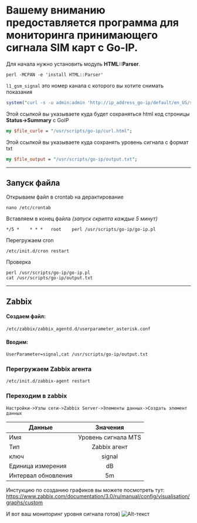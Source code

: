 Вашему вниманию предоставляется программа для мониторинга принимающего сигнала SIM карт с Go-IP.
===========

Для начала нужно установить модуль **HTML::Parser**.

```
perl -MCPAN -e 'install HTML::Parser'
```
`l1_gsm_signal` это номер канала с которого вы хотите снимать показания 
```perl 
system("curl -s -u admin:admin 'http://ip_address_go-ip/default/en_US/status.html' | grep l1_gsm_signal >> $file_curle");

```
Этой ссылкой вы указываете куда будет сохраняться html код строницы **Status->Summary** с GoIP
```perl 
my $file_curle = "/usr/scripts/go-ip/curl.html";
```
Этой ссылкой вы указываете куда сохранять уровень сигнала с формат txt
```perl 
my $file_output = "/usr/scripts/go-ip/output.txt"; 
```
____
Запуск файла
-----------
Открываем файл в crontab на дерактирование 
```
nano /etc/crontab
```
Вставляем в конец файла *(запуск скрипта каждые 5 минут)*
```
*/5 *    * * *   root    perl /usr/scripts/go-ip/go-ip.pl
```
Перегружаем cron
```
/etc/init.d/cron restart 
```
Проверка
```
perl /usr/scripts/go-ip/go-ip.pl
cat /usr/scripts/go-ip/output.txt
```
____
Zabbix
-----------

#### Создаем файл:
```
/etc/zabbix/zabbix_agentd.d/userparameter_asterisk.conf
```
#### Вводим:
```UserParameter=signal,cat /usr/scripts/go-ip/output.txt```

### Перегружаем Zabbix агента

```/etc/init.d/zabbix-agent restart```

### Переходим в zabbix

`Настройки->Узлы сети->Zabbix Server->Элементы данных->Создать элемент данных`


| Данные | Значения |
|----------------|:---------:|
| Имя | Уровень сигнала MTS |
| Тип | Zabbix агент |
| ключ | signal |
| Единица измерения | dB |
| Интервал обновления | 5m |

Инстукцию по созданию графиков вы можете посмотреть тут:
https://www.zabbix.com/documentation/3.0/ru/manual/config/visualisation/graphs/custom

И вот ваш мониторинг уровня сигнала готов)
![Alt-текст](https://i.ibb.co/gghZ51Q/zabbix.png)
